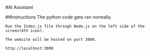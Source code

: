 #AI Assistant

##Instructions
    The python code gets ran normally.
    
    Run the Index.js file through Node.js on the left side of the screen(4th icon).
    
    The website will be hosted on port 3000.

    http://localhost:3000

